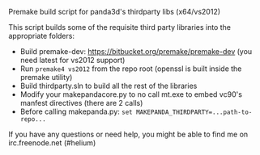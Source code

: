 Premake build script for panda3d's thirdparty libs (x64/vs2012)

This script builds some of the requisite third party libraries into the appropriate folders:
* Build premake-dev: https://bitbucket.org/premake/premake-dev (you need latest for vs2012 support)
* Run `premake4 vs2012` from the repo root (openssl is built inside the premake utility)
* Build thirdparty.sln to build all the rest of the libraries
* Modify your makepandacore.py to no call mt.exe to embed vc90's manfest directives (there are 2 calls)
* Before calling makepanda.py: `set MAKEPANDA_THIRDPARTY=...path-to-repo...`

If you have any questions or need help, you might be able to find me on irc.freenode.net (#helium)
